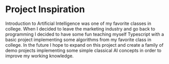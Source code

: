 # Project Inspiration
Introduction to Artificial Intelligence was one of my favorite classes in college. When I decided to leave the marketing industry and go back to programming I decided to have some fun teaching myself Typescript with a basic project implementing some algorithms from my favorite class in college. In the future I hope to expand on this project and create a family of demo projects implementing some simple classical AI concepts in order to improve my working knowledge.